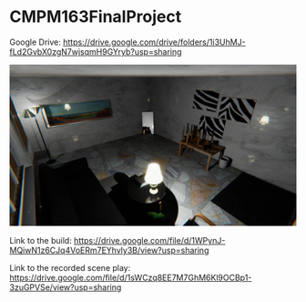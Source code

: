 # CMPM163FinalProject

Google Drive: https://drive.google.com/drive/folders/1i3UhMJ-fLd2GvbX0zgN7wjsqmH9GYryb?usp=sharing

![](Misc/image.png)

Link to the build: https://drive.google.com/file/d/1WPynJ-MQiwN1z6CJq4VoERm7EYhvly3B/view?usp=sharing

Link to the recorded scene play: https://drive.google.com/file/d/1sWCzq8EE7M7GhM6Kl9OCBp1-3zuGPVSe/view?usp=sharing
